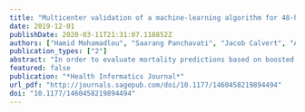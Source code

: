 ```yaml
---
title: "Multicenter validation of a machine-learning algorithm for 48-h all-cause mortality prediction"
date: 2019-12-01
publishDate: 2020-03-11T21:31:07.118852Z
authors: ["Hamid Mohamadlou", "Saarang Panchavati", "Jacob Calvert", "Anna Lynn-Palevsky", "Sidney Le", "Angier Allen", "Emily Pellegrini", "Abigail Green-Saxena", "Christopher Barton", "Grant Fletcher", "Lisa Shieh", "Philip B Stark", "Uli Chettipally", "David Shimabukuro", "Mitchell Feldman", "Ritankar Das"]
publication_types: ["2"]
abstract: "In order to evaluate mortality predictions based on boosted trees, this retrospective study uses electronic medical record data from three academic health centers for inpatients 18 years or older with at least one observation of each vital sign. Predictions were made 12, 24, and 48 hours before death. Models fit to training data from each institution were evaluated using hold-out test data from the same institution, and from the other institutions. Gradient-boosted trees (GBT) were compared to regularized logistic regression (LR) predictions, support vector machine (SVM) predictions, quick Sepsis-Related Organ Failure Assessment (qSOFA), and Modified Early Warning Score (MEWS) using area under the receiver operating characteristic curve (AUROC). For training and testing GBT on data from the same institution, the average AUROCs were 0.96, 0.95, and 0.94 across institutional test sets for 12-, 24-, and 48-hour predictions, respectively. When trained and tested on data from different hospitals, GBT AUROCs achieved up to 0.98, 0.96, and 0.96, for 12-, 24-, and 48-hour predictions, respectively. Average AUROC for 48-hour predictions for LR, SVM, MEWS, and qSOFA were 0.85, 0.79, 0.86 and 0.82, respectively. GBT predictions may help identify patients who would benefit from increased clinical care."
featured: false
publication: "*Health Informatics Journal*"
url_pdf: "http://journals.sagepub.com/doi/10.1177/1460458219894494"
doi: "10.1177/1460458219894494"
---
```


